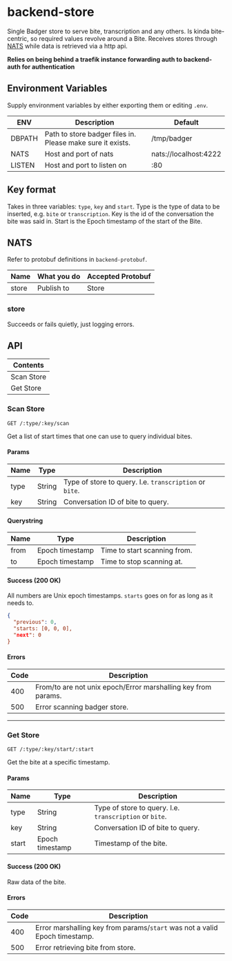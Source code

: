 # backend-store

Single Badger store to serve bite, transcription and any others. Is kinda bite-centric, so required values revolve around a Bite. Receives stores through [NATS](https://nats.io) while data is retrieved via a http api.

**Relies on being behind a traefik instance forwarding auth to backend-auth for authentication**

## Environment Variables

Supply environment variables by either exporting them or editing ```.env```.

| ENV | Description | Default |
| ---- | ----------- | ------- |
| DBPATH | Path to store badger files in. Please make sure it exists. | /tmp/badger |
| NATS | Host and port of nats | nats://localhost:4222 |
| LISTEN | Host and port to listen on | :80 |

## Key format

Takes in three variables: ```type```, ```key``` and ```start```. Type is the type of data to be inserted, e.g. ```bite``` or ```transcription```. Key is the id of the conversation the bite was said in. Start is the Epoch timestamp of the start of the Bite.

## NATS

Refer to protobuf definitions in ```backend-protobuf```.

| Name | What you do | Accepted Protobuf |
| ---- | ----------- | ----------------- |
| store | Publish to | Store |

### store

Succeeds or fails quietly, just logging errors.

## API

| Contents |
| -------- |
| Scan Store |
| Get Store |

### Scan Store

```
GET /:type/:key/scan
```

Get a list of start times that one can use to query individual bites.

#### Params

| Name | Type | Description |
| ---- | ---- | ----------- |
| type | String | Type of store to query. I.e. `transcription` or `bite`. |
| key | String | Conversation ID of bite to query. |

#### Querystring

| Name | Type | Description |
| ---- | ---- | ----------- |
| from | Epoch timestamp | Time to start scanning from. |
| to | Epoch timestamp | Time to stop scanning at. |

#### Success (200 OK)

All numbers are Unix epoch timestamps. `starts` goes on for as long as it needs to.

```json
{
  "previous": 0,
  "starts: [0, 0, 0],
  "next": 0
}
```

#### Errors

| Code | Description |
| ---- | ----------- |
| 400 | From/to are not unix epoch/Error marshalling key from params. |
| 500 | Error scanning badger store. |

---

### Get Store

```
GET /:type/:key/start/:start
```

Get the bite at a specific timestamp.

#### Params

| Name | Type | Description |
| ---- | ---- | ----------- |
| type | String | Type of store to query. I.e. `transcription` or `bite`. |
| key | String | Conversation ID of bite to query. |
| start | Epoch timestamp | Timestamp of the bite. |

#### Success (200 OK)

Raw data of the bite.

#### Errors

| Code | Description |
| ---- | ----------- |
| 400 | Error marshalling key from params/`start` was not a valid Epoch timestamp. |
| 500 | Error retrieving bite from store. |
